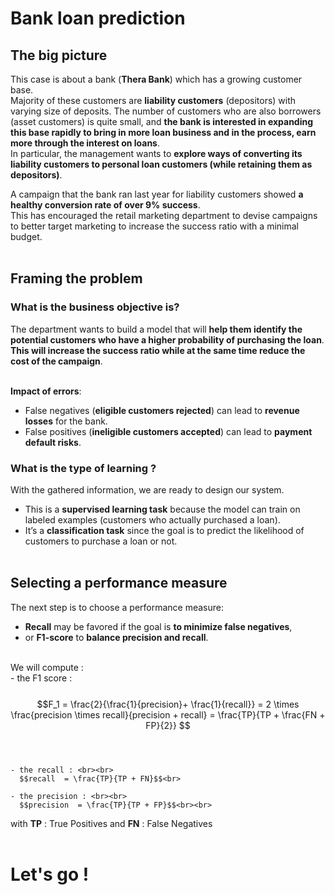 # Bank loan prediction
## The big picture
This case is about a bank (**Thera Bank**) which has a growing customer base. <br>
Majority of these customers are **liability customers** (depositors) with varying size of deposits.
The number of customers who are also borrowers (asset customers) is quite small, and **the bank is interested in expanding this base rapidly to bring in more loan business and in the process, earn more through the interest on loans**. <br>
In particular, the management wants to **explore ways of converting its liability customers to personal loan customers (while retaining them as depositors)**. <br>

A campaign that the bank ran last year for liability customers showed **a healthy conversion rate of over 9% success**. <br>
This has encouraged the retail marketing department to devise campaigns to better target marketing to increase the success ratio with a minimal budget.<br><br>

## Framing the problem
### What is the business objective is?
The department wants to build a model that will **help them identify the potential customers who have a higher probability of purchasing the loan**.<br>
**This will increase the success ratio while at the same time reduce the cost of the campaign**.<br><br>

**Impact of errors**: <br>
- False negatives (**eligible customers rejected**) can lead to **revenue losses** for the bank.<br>
- False positives (**ineligible customers accepted**) can lead to **payment default risks**.<br>

### What is the type of learning ?
With the gathered information, we are ready to design our system.<br>
- This is a **supervised learning task** because the model can train on labeled examples (customers who actually purchased a loan). <br>
- It’s a **classification task** since the goal is to predict the likelihood of customers to purchase a loan or not. <br><br>

## Selecting a performance measure
The next step is to choose a performance measure: <br>
- **Recall** may be favored if the goal is **to minimize false negatives**, <br>
- or **F1-score** to **balance precision and recall**.<br><br>

We will compute : <br>
    - the F1 score : <br><br>
    $$F_1  = \frac{2}{\frac{1}{precision}+ \frac{1}{recall}} = 2 \times \frac{precision \times recall}{precision + recall} = \frac{TP}{TP +  \frac{FN + FP}{2}} $$ <br><br>

    - the recall : <br><br>
      $$recall  = \frac{TP}{TP + FN}$$<br>

    - the precision : <br><br>
      $$precision  = \frac{TP}{TP + FP}$$<br><br>

with **TP** : True Positives and **FN** : False Negatives<br><br>

# Let's go !
